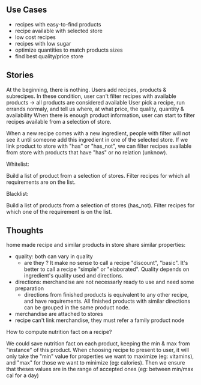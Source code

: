 ## Use Cases

- recipes with easy-to-find products
- recipe available with selected store
- low cost recipes
- recipes with low sugar
- optimize quantities to match products sizes
- find best quality/price store

## Stories

At the beginning, there is nothing.
Users add recipes, products & subrecipes.
In these condition, user can't filter recipes with available products -> all products are considered available
User pick a recipe, run errands normaly, and tell us where, at what price, the quality, quantity & availability
When there is enough product information, user can start to filter recipes available from a selection of store.

When a new recipe comes with a new ingredient, people with filter will not see it until someone add this ingredient in one of the selected store. If we link product to store with "has" or "has_not", we can filter recipes available from store with products that have "has" or no relation (unknow).

Whitelist:

Build a list of product from a selection of stores.
Filter recipes for which all requirements are on the list.

Blacklist:

Build a list of products from a selection of stores (has_not).
Filter recipes for which one of the requirement is on the list.

## Thoughts

home made recipe and similar products in store share similar properties:
- quality: both can vary in quality
  - are they ? It make no sense to call a recipe "discount", "basic". It's better to call a recipe "simple" or "elaborated". Quality depends on ingredient's quality used and directions.
- directions: merchandise are not necessarly ready to use and need some preparation
  - directions from finished products is equivalent to any other recipe, and have requirements. All finished products with similar directions can be grouped in the same product node.
- merchandise are attached to stores
- recipe can't link merchandise, they must refer a family product node

How to compute nutrition fact on a recipe?

We could save nutrition fact on each product, keeping the min & max from "instance" of this product.
When choosing recipe to present to user, it will only take the "min" value for properties we want to maximize (eg: vitamins), and "max" for those we want to minimize (eg: calories). Then we ensure that theses values are in the range of accepted ones (eg: between min/max cal for a day)